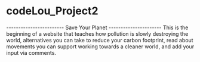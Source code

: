 # codeLou_Project2

------------------------ Save Your Planet ----------------------
This is the beginning of a website that teaches how pollution is slowly destroying the world, alternatives you can
take to reduce your carbon footprint, read about movements you can support working towards a cleaner world, and add your input 
via comments.
